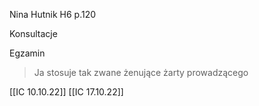 
Nina Hutnik H6 p.120

Konsultacje

Egzamin

> Ja stosuje tak zwane żenujące żarty prowadzącego

[[IC 10.10.22]]
[[IC 17.10.22]]
